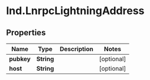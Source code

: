 # lnd.LnrpcLightningAddress

## Properties

Name | Type | Description | Notes
------------ | ------------- | ------------- | -------------
**pubkey** | **String** |  | [optional] 
**host** | **String** |  | [optional] 


